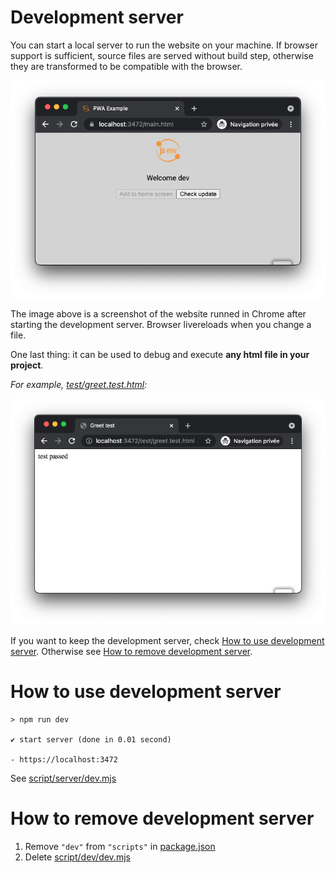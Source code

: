 # Development server

You can start a local server to run the website on your machine.
If browser support is sufficient, source files are served without build step, otherwise they are transformed to be compatible with the browser.

![stuff](./pwa_dev_server.png)

The image above is a screenshot of the website runned in Chrome after starting the development server. Browser livereloads when you change a file.

One last thing: it can be used to debug and execute **any html file in your project**.

_For example, [test/greet.test.html](../../test/greet.test.html):_

![stuff](./greet_test_chrome.png)

If you want to keep the development server, check [How to use development server](#how-to-use-development-server). Otherwise see [How to remove development server](#how-to-remove-development-server).

# How to use development server

```console
> npm run dev

✔ start server (done in 0.01 second)

- https://localhost:3472
```

See [script/server/dev.mjs](../../script/dev/dev.mjs)

# How to remove development server

1. Remove `"dev"` from `"scripts"` in [package.json](../../package.json#L26)
2. Delete [script/dev/dev.mjs](../../script/dev/dev.mjs)

